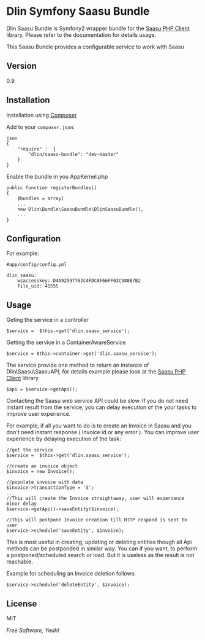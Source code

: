 Dlin Symfony Saasu Bundle
=========

Dlin Saasu Bundle is Symfony2 wrapper bundle for the [Saasu PHP Client](https://github.com/dlin-me/saasu) library. Please refer to the documentation for details usage.


This Saasu Bundle provides a configurable service to work with Saasu


Version
--------------

0.9



Installation
--------------


Installation using [Composer](http://getcomposer.org/)

Add to your `composer.json`:


    json
    {
        "require" :  {
            "dlin/saasu-bundle": "dev-master"
        }
    }


Enable the bundle in you AppKernel.php


    public function registerBundles()
    {
        $bundles = array(
        ...
        new Dlin\Bundle\SaasuBundle\DlinSaasuBundle(),
        ...
    }


Configuration
--------------
For example:

    #app/config/config.yml

    dlin_saasu:
        wsaccesskey: D4A92597762C4FDCAF66FF03C988B7B2
        file_uid: 41555



Usage
--------------

Geting the service in a controller

    $service =  $this->get('dlin.saasu_service');

Getting the service in a ContainerAwareService

    $service = $this->container->get('dlin.saasu_service');

The service provide one method to return an instance of Dlin\Saasu\SaasuAPI, for details example please look at the [Saasu PHP Client](https://github.com/dlin-me/saasu) library

    $api = $service->getApi();

Contacting the Saasu web service API could be slow. If you do not need instant result from the service, you can delay execution of the your tasks to improve user experience.

For example, if all you want to do is to create an Invoice in Saasu and you don't need instant response ( Invoice id or any error ). You can improve user experience by delaying execution of the task:
	
	//get the service
    $service =  $this->get('dlin.saasu_service');
    	
	//create an invoice object
	$invoice = new Invoice();
	
	//populate invoice with data
	$invoice->transactionType = 'S';
	...  
	//This will create the Invoice straightaway, user will experience minor delay
	$service->getApi()->saveEntity($invoice);
	
	//This will postpone Invoice creation till HTTP respond is sent to user
    $service->schedule('saveEntity', $invoice);



This is most useful in creating, updating or deleting entities though all Api methods can be postponded in similar way. You can if you want, to perform a postponed/scheduled  search or load. But it is useless as the result is not reachable. 

Example for scheduling an Invoice deletion follows:

    $service->schedule('deleteEntity', $invoice);



License
-

MIT

*Free Software, Yeah!*



